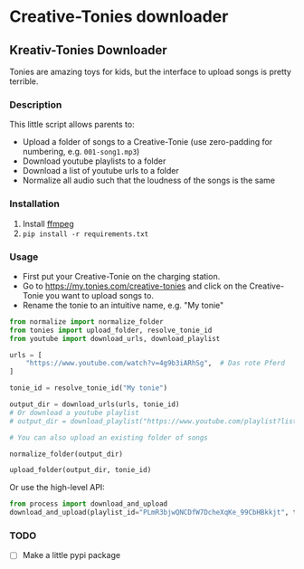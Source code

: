 # Creative-Tonies downloader
## Kreativ-Tonies Downloader

Tonies are amazing toys for kids, but the interface to upload songs is pretty terrible.

### Description
This little script allows parents to:
- Upload a folder of songs to a Creative-Tonie (use zero-padding for numbering, e.g. `001-song1.mp3`)
- Download youtube playlists to a folder
- Download a list of youtube urls to a folder
- Normalize all audio such that the loudness of the songs is the same

### Installation
1. Install [ffmpeg](https://ffmpeg.org/download.html)
2. `pip install -r requirements.txt`

### Usage
- First put your Creative-Tonie on the charging station. 
- Go to https://my.tonies.com/creative-tonies and click on the Creative-Tonie you want to upload songs to.
- Rename the tonie to an intuitive name, e.g. "My tonie"
```python
from normalize import normalize_folder
from tonies import upload_folder, resolve_tonie_id
from youtube import download_urls, download_playlist

urls = [
    "https://www.youtube.com/watch?v=4g9b3iARhSg",  # Das rote Pferd
]

tonie_id = resolve_tonie_id("My tonie")

output_dir = download_urls(urls, tonie_id)
# Or download a youtube playlist
# output_dir = download_playlist("https://www.youtube.com/playlist?list=PL8F4F9A1B2A4C3A3A", tonie_id)

# You can also upload an existing folder of songs

normalize_folder(output_dir)

upload_folder(output_dir, tonie_id)
```

Or use the high-level API:
```python
from process import download_and_upload
download_and_upload(playlist_id="PLmR3bjwQNCDfW7DcheXqKe_99CbHBkkjt", tonie_name="My tonie")
```

### TODO
- [ ] Make a little pypi package